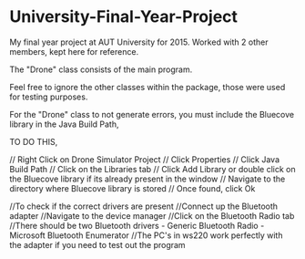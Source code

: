 # University-Final-Year-Project
My final year project at AUT University for 2015. Worked with 2 other members, kept here for reference.

The "Drone" class consists of the main program.

Feel free to ignore the other classes within the package, those were used for testing purposes.

For the "Drone" class to not generate errors, you must include the Bluecove library in the 
Java Build Path,

TO DO THIS,

// Right Click on Drone Simulator Project
// Click Properties
// Click Java Build Path
// Click on the Libraries tab
// Click Add Library or double click on the Bluecove library if its already present in the window
// Navigate to the directory where Bluecove library is stored
// Once found, click Ok

//To check if the correct drivers are present
//Connect up the Bluetooth adapter 
//Navigate to the device manager
//Click on the Bluetooth Radio tab
//There should be two Bluetooth drivers  - Generic Bluetooth Radio
									     - Microsoft Bluetooth Enumerator
//The PC's in ws220 work perfectly with the adapter if you need to test out the program
